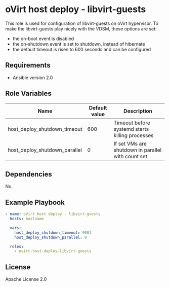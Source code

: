 oVirt host deploy - libvirt-guests
=============================

This role is used for configuration of libvirt-guests on oVirt hypervisor.
To make the libvirt-guests play nicely with the VDSM, these options are set:
 - the on-boot event is disabled
 - the on-shutdown event is set to shutdown, instead of hibernate
 - the default timeout is risen to 600 seconds and can be configured

Requirements
------------

 * Ansible version 2.0

Role Variables
--------------

| Name                          | Default value  | Description                                                       |
|-------------------------------|----------------|-------------------------------------------------------------------|
| host_deploy_shutdown_timeout  | 600            | Timeout before systemd starts killing processes                   |
| host_deploy_shutdown_parallel | 0              | If set VMs are shutdown in parallel with count set                |

Dependencies
------------

No.

Example Playbook
----------------

```yaml
- name: oVirt host deploy - libvirt-guests
  hosts: hostname

  vars:
    host_deploy_shutdown_timeout: 9001
    host_deploy_shutdown_parallel: 0

  roles:
    - ovirt-host-deploy-libvirt-guests
```

License
-------

Apache License 2.0
